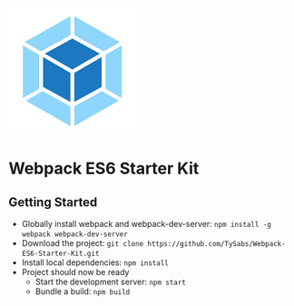 ![](./src/assets/webpack.png)

# Webpack ES6 Starter Kit

## Getting Started
* Globally install webpack and webpack-dev-server: ```npm install -g webpack webpack-dev-server```
* Download the project: ```git clone https://github.com/TySabs/Webpack-ES6-Starter-Kit.git```
* Install local dependencies: ```npm install```
* Project should now be ready
  * Start the development server: ```npm start```
  * Bundle a build: ```npm build```
